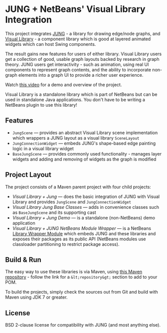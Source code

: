 JUNG + NetBeans' Visual Library Integration
===========================================

This project integrates [JUNG](http://jung.sourceforge.net/) - a library for drawing edge/node graphs, and [Visual Library](http://graph.netbeans.org/) - a component library which is good at layered animated widgets which can host Swing components.

The result gains new features for users of either library.  Visual Library users get a collection of good, usable graph layouts backed by research in graph theory.  JUNG users get interactivity - such as animation, using real UI components to represent graph contents, and the ability to incorporate non-graph elements into a graph UI to provide a richer user experience.

Watch [this video](http://PENDING) for a demo and overview of the project.

Visual Library is a standalone library which is part of NetBeans but can be used in standalone Java applications.  You don't have to be writing a NetBeans plugin to use this library!


Features
--------

  * ``JungScene`` &mdash; provides an abstract Visual Library scene implementation which wrappers a JUNG layout as a visual library ``SceneLayout``
  * ``JungConnectionWidget`` &mdash; embeds JUNG's shape-based edge painting logic in a visual library widget
  * ``BaseJungScene`` &mdash; provides commonly used functionality - manages layer widgets and adding and removing of widgets as the graph is modified


Project Layout
--------------

The project consists of a Maven parent project with four child projects:

  * _Visual Library + Jung_ &mdash; does the basic integration of JUNG with Visual Library and provides ``JungScene`` and ``JungConnectionWidget``
  * _Visual Library Jung Base Classes_ &mdash; adds in convenience classes such as ``BaseJungScene`` and its supporting cast
  * _Visual Library + Jung Demo_ &mdash; is a standalone (non-NetBeans) demo application
  * _Visual Library + JUNG NetBeans Module Wrapper_ &mdash; is a NetBeans [Library Wrapper Module](http://wiki.netbeans.org/DevFaqWrapperModules) which embeds JUNG and these libraries and exposes their packages as its public API (NetBeans modules use classloader partitioning to restrict package access).


Build & Run
-----------

The easy way to use these libraries is via Maven, using [this Maven repository](http://timboudreau.com/builds) - follow the link for a ``&lt;repository&gt;`` section to add to your POM.

To build the projects, simply check the sources out from Git and build with Maven using JDK 7 or greater.


License
-------

BSD 2-clause license for compatibility with JUNG (and most anything else).


